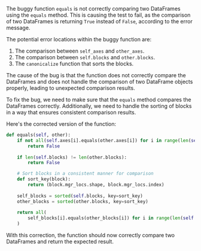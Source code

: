 The buggy function `equals` is not correctly comparing two DataFrames using the `equals` method. This is causing the test to fail, as the comparison of two DataFrames is returning `True` instead of `False`, according to the error message.

The potential error locations within the buggy function are:
1. The comparison between `self_axes` and `other_axes`.
2. The comparison between `self.blocks` and `other.blocks`.
3. The `canonicalize` function that sorts the blocks.

The cause of the bug is that the function does not correctly compare the DataFrames and does not handle the comparison of two DataFrame objects properly, leading to unexpected comparison results.

To fix the bug, we need to make sure that the `equals` method compares the DataFrames correctly. Additionally, we need to handle the sorting of blocks in a way that ensures consistent comparison results.

Here's the corrected version of the function:

```python
def equals(self, other):
    if not all(self.axes[i].equals(other.axes[i]) for i in range(len(self.axes))):
        return False
    
    if len(self.blocks) != len(other.blocks):
        return False

    # Sort blocks in a consistent manner for comparison
    def sort_key(block):
        return (block.mgr_locs.shape, block.mgr_locs.index)
    
    self_blocks = sorted(self.blocks, key=sort_key)
    other_blocks = sorted(other.blocks, key=sort_key)
    
    return all(
        self_blocks[i].equals(other_blocks[i]) for i in range(len(self.blocks))
    )
```

With this correction, the function should now correctly compare two DataFrames and return the expected result.